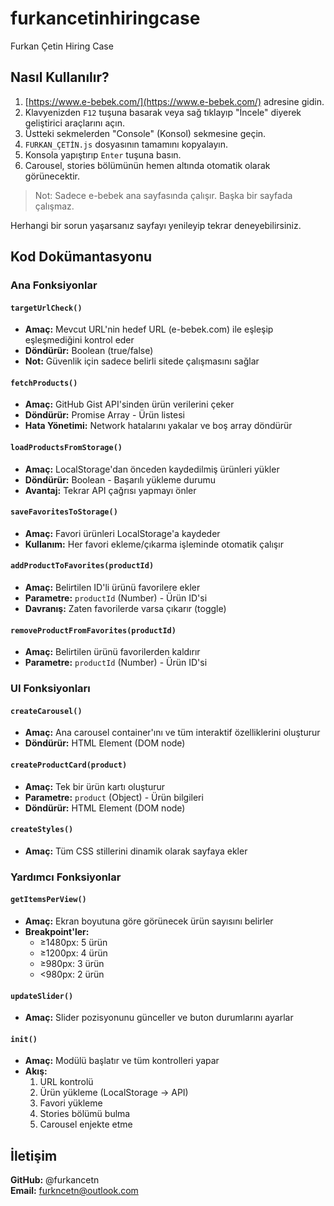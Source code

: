 # furkancetinhiringcase
Furkan Çetin Hiring Case

## Nasıl Kullanılır?

1. [https://www.e-bebek.com/](https://www.e-bebek.com/) adresine gidin.
2. Klavyenizden `F12` tuşuna basarak veya sağ tıklayıp "İncele" diyerek geliştirici araçlarını açın.
3. Üstteki sekmelerden "Console" (Konsol) sekmesine geçin.
4. `FURKAN_ÇETİN.js` dosyasının tamamını kopyalayın.
5. Konsola yapıştırıp `Enter` tuşuna basın.
6. Carousel, stories bölümünün hemen altında otomatik olarak görünecektir.

> Not: Sadece e-bebek ana sayfasında çalışır. Başka bir sayfada çalışmaz.

Herhangi bir sorun yaşarsanız sayfayı yenileyip tekrar deneyebilirsiniz.

## Kod Dokümantasyonu

### Ana Fonksiyonlar

#### `targetUrlCheck()`

- **Amaç:** Mevcut URL'nin hedef URL (e-bebek.com) ile eşleşip eşleşmediğini kontrol eder
- **Döndürür:** Boolean (true/false)
- **Not:** Güvenlik için sadece belirli sitede çalışmasını sağlar

#### `fetchProducts()`

- **Amaç:** GitHub Gist API'sinden ürün verilerini çeker
- **Döndürür:** Promise Array - Ürün listesi
- **Hata Yönetimi:** Network hatalarını yakalar ve boş array döndürür

#### `loadProductsFromStorage()`

- **Amaç:** LocalStorage'dan önceden kaydedilmiş ürünleri yükler
- **Döndürür:** Boolean - Başarılı yükleme durumu
- **Avantaj:** Tekrar API çağrısı yapmayı önler

#### `saveFavoritesToStorage()`

- **Amaç:** Favori ürünleri LocalStorage'a kaydeder
- **Kullanım:** Her favori ekleme/çıkarma işleminde otomatik çalışır

#### `addProductToFavorites(productId)`

- **Amaç:** Belirtilen ID'li ürünü favorilere ekler
- **Parametre:** `productId` (Number) - Ürün ID'si
- **Davranış:** Zaten favorilerde varsa çıkarır (toggle)

#### `removeProductFromFavorites(productId)`

- **Amaç:** Belirtilen ürünü favorilerden kaldırır
- **Parametre:** `productId` (Number) - Ürün ID'si

### UI Fonksiyonları

#### `createCarousel()`

- **Amaç:** Ana carousel container'ını ve tüm interaktif özelliklerini oluşturur
- **Döndürür:** HTML Element (DOM node)

#### `createProductCard(product)`

- **Amaç:** Tek bir ürün kartı oluşturur
- **Parametre:** `product` (Object) - Ürün bilgileri
- **Döndürür:** HTML Element (DOM node)

#### `createStyles()`

- **Amaç:** Tüm CSS stillerini dinamik olarak sayfaya ekler

### Yardımcı Fonksiyonlar

#### `getItemsPerView()`

- **Amaç:** Ekran boyutuna göre görünecek ürün sayısını belirler
- **Breakpoint'ler:**
  - ≥1480px: 5 ürün
  - ≥1200px: 4 ürün
  - ≥980px: 3 ürün
  - <980px: 2 ürün

#### `updateSlider()`

- **Amaç:** Slider pozisyonunu günceller ve buton durumlarını ayarlar

#### `init()`

- **Amaç:** Modülü başlatır ve tüm kontrolleri yapar
- **Akış:**
  1. URL kontrolü
  2. Ürün yükleme (LocalStorage → API)
  3. Favori yükleme
  4. Stories bölümü bulma
  5. Carousel enjekte etme


## İletişim

**GitHub:** @furkancetn  
**Email:** <furkncetn@outlook.com>